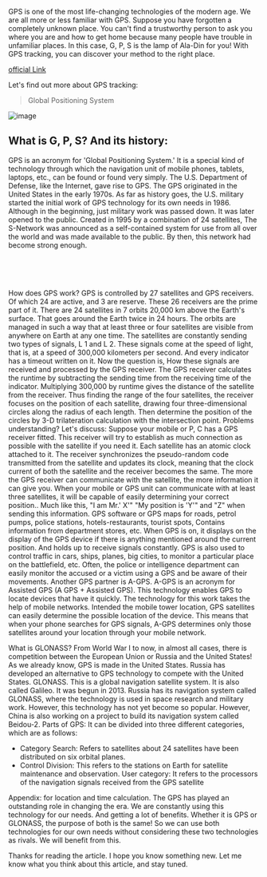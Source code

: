 GPS is one of the most life-changing technologies of the modern age. We are all more or less familiar with GPS. Suppose you have forgotten a completely unknown place. You can't find a trustworthy person to ask you where you are and how to get home because many people have trouble in unfamiliar places. In this case, G, P, S is the lamp of Ala-Din for you! With GPS tracking, you can discover your method to the right place. 


[official Link](https://www.gps.gov/)
 

Let's find out more about GPS tracking:


> Global Positioning System


![image](https://drive.google.com/uc?export=view&id=1XE6NHHjamTKj4wyqEpXBHosRaFfQGRQM)



## What is G, P, S? And its history:
GPS is an acronym for 'Global Positioning System.' It is a special kind of technology through which the navigation unit of mobile phones, tablets, laptops, etc., can be found or found very simply. The U.S. Department of Defense, like the Internet, gave rise to GPS. The GPS originated in the United States in the early 1970s. As far as history goes, the U.S. military started the initial work of GPS technology for its own needs in 1986. Although in the beginning, just military work was passed down. It was later opened to the public. Created in 1995 by a combination of 24 satellites, The S-Network was announced as a self-contained system for use from all over the world and was made available to the public. By then, this network had become strong enough.

<br> <br> <br>







How does GPS work?
GPS is controlled by 27 satellites and GPS receivers. Of which 24 are active, and 3 are reserve. These 26 receivers are the prime part of it. There are 24 satellites in 7 orbits 20,000 km above the Earth's surface. That goes around the Earth twice in 24 hours. The orbits are managed in such a way that at least three or four satellites are visible from anywhere on Earth at any one time. The satellites are constantly sending two types of signals, L 1 and L 2. These signals come at the speed of light, that is, at a speed of 300,000 kilometers per second. And every indicator has a timeout written on it. Now the question is, How these signals are received and processed by the GPS receiver. The GPS receiver calculates the runtime by subtracting the sending time from the receiving time of the indicator. Multiplying 300,000 by runtime gives the distance of the satellite from the receiver. Thus finding the range of the four satellites, the receiver focuses on the position of each satellite, drawing four three-dimensional circles along the radius of each length. Then determine the position of the circles by 3-D trilateration calculation with the intersection point. Problems understanding? Let's discuss: Suppose your mobile or P, C has a GPS receiver fitted. This receiver will try to establish as much connection as possible with the satellite if you need it. Each satellite has an atomic clock attached to it. The receiver synchronizes the pseudo-random code transmitted from the satellite and updates its clock, meaning that the clock current of both the satellite and the receiver becomes the same. The more the GPS receiver can communicate with the satellite, the more information it can give you. When your mobile or GPS unit can communicate with at least three satellites, it will be capable of easily determining your correct position.. Much like this, "I am Mr.' X'" "My position is 'Y'" and "Z" when sending this information. GPS software or GPS maps for roads, petrol pumps, police stations, hotels-restaurants, tourist spots, Contains information from department stores, etc. When GPS is on, it displays on the display of the GPS device if there is anything mentioned around the current position. And holds up to receive signals constantly. GPS is also used to control traffic in cars, ships, planes, big cities, to monitor a particular place on the battlefield, etc. Often, the police or intelligence department can easily monitor the accused or a victim using a GPS and be aware of their movements. Another GPS partner is A-GPS. A-GPS is an acronym for Assisted GPS (A GPS + Assisted GPS). This technology enables GPS to locate devices that have it quickly. The technology for this work takes the help of mobile networks. Intended the mobile tower location, GPS satellites can easily determine the possible location of the device. This means that when your phone searches for GPS signals, A-GPS determines only those satellites around your location through your mobile network.


What is GLONASS?
From World War I to now, in almost all cases, there is competition between the European Union or Russia and the United States! As we already know, GPS is made in the United States. Russia has developed an alternative to GPS technology to compete with the United States. GLONASS. This is a global navigation satellite system. It is also called Galileo. It was begun in 2013. Russia has its navigation system called GLONASS, where the technology is used in space research and military work. However, this technology has not yet become so popular. However, China is also working on a project to build its navigation system called Beidou-2.
Parts of GPS: It can be divided into three different categories, which are as follows:


* Category Search: Refers to satellites about 24 satellites have been distributed on six orbital planes.
* Control Division: This refers to the stations on Earth for satellite maintenance and observation. User category: It refers to the processors of the navigation signals received from the GPS satellite


Appendix:
for location and time calculation. The GPS has played an outstanding role in changing the era. We are constantly using this technology for our needs. And getting a lot of benefits. Whether it is GPS or GLONASS, the purpose of both is the same! So we can use both technologies for our own needs without considering these two technologies as rivals. We will benefit from this.




Thanks for reading the article. I hope you know something new. Let me know what you think about this article, and stay tuned.
